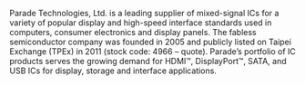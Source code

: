 Parade Technologies, Ltd. is a leading supplier of mixed-signal ICs for a variety of popular display and high-speed interface standards used in computers, consumer electronics and display panels.  The fabless semiconductor company was founded in 2005 and publicly listed on Taipei Exchange (TPEx) in 2011 (stock code: 4966 – quote). Parade’s portfolio of IC products serves the growing demand for HDMI™, DisplayPort™, SATA, and USB ICs for display, storage and interface applications.
